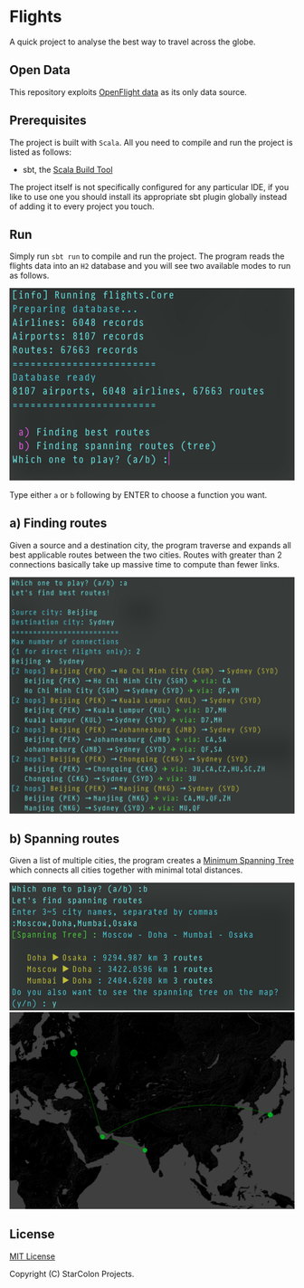# Flights

A quick project to analyse the best way to travel across
the globe. 

## Open Data

This repository exploits [OpenFlight data](http://openflights.org/data.html) 
as its only data source.

## Prerequisites

The project is built with `Scala`. All you need to compile and run 
the project is listed as follows:

- sbt, the [Scala Build Tool](http://www.scala-sbt.org/download.html)

The project itself is not specifically configured for any particular IDE, if
you like to use one you should install its appropriate sbt plugin globally
instead of adding it to every project you touch.

## Run

Simply run `sbt run` to compile and run the project.
The program reads the flights data into an `H2` database and you will see 
two available modes to run as follows.

![RUN SCREEN](/media/run.png)

Type either `a` or `b` following by ENTER to choose a function you want.

## a) Finding routes

Given a source and a destination city, the program traverse and 
expands all best applicable routes between the two cities. 
Routes with greater than 2 connections basically take up massive time 
to compute than fewer links.

![ROUTE](/media/route.png)

## b) Spanning routes

Given a list of multiple cities, the program creates a 
[Minimum Spanning Tree](https://en.wikipedia.org/wiki/Minimum_spanning_tree) 
which connects all cities together with minimal total distances.

![MST](/media/mst1.png)
![MST](/media/mst2.png)

## License

[MIT License](https://opensource.org/licenses/MIT)

Copyright (C) StarColon Projects.



